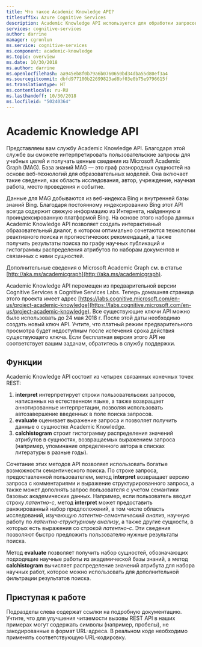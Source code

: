 ```yaml
---
title: Что такое Academic Knowledge API?
titlesuffix: Azure Cognitive Services
description: Academic Knowledge API используется для обработки запросов пользователей и получения подробных сведений из службы Academic Graph.
services: cognitive-services
author: darrine
manager: cgronlun
ms.service: cognitive-services
ms.component: academic-knowledge
ms.topic: overview
ms.date: 10/30/2018
ms.author: darrine
ms.openlocfilehash: aa945eb8f0b79a6b0760650bd34dba55d80ef3a4
ms.sourcegitcommit: dbfd977100b22699823ad8bf03e0b75e9796615f
ms.translationtype: HT
ms.contentlocale: ru-RU
ms.lasthandoff: 10/30/2018
ms.locfileid: "50240364"
---
```

# <a name="academic-knowledge-api"></a>Academic Knowledge API

Представляем вам службу Academic Knowledge API. Благодаря этой службе вы сможете интерпретировать пользовательские запросы для учебных целей и получать ценные сведения из Microsoft Academic Graph (MAG). База знаний MAG — это граф разнородных сущностей на основе веб-технологий для образовательных моделей. Она включает такие сведения, как область исследования, автор, учреждение, научная работа, место проведения и событие. 

Данные для MAG добываются из веб-индекса Bing и внутренней базы знаний Bing. Благодаря постоянному индексированию Bing этот API всегда содержит свежую информацию из Интернета, найденную и проиндексированную платформой Bing. На основе этого набора данных Academic Knowledge API позволяет создать интерактивный образовательный диалог, в котором оптимально сочетаются технологии реактивного поиска и прогностических рекомендаций, а также получить результаты поиска по графу научных публикаций и гистограммы распределения атрибутов по наборам документов и связанных с ними сущностей.

Дополнительные сведения о Microsoft Academic Graph см. в статье [http://aka.ms/academicgraph](http://aka.ms/academicgraph).

Academic Knowledge API перемещен из предварительной версии Cognitive Services в Cognitive Services Labs. Теперь домашняя страница этого проекта имеет адрес [https://labs.cognitive.microsoft.com/en-us/project-academic-knowledge](https://labs.cognitive.microsoft.com/en-us/project-academic-knowledge). Все существующие ключи API можно было использовать до 24 мая 2018 г. После этой даты необходимо создать новый ключ API. Учтите, что платный режим предварительного просмотра будет недоступным после истечения срока действия существующего ключа. Если бесплатная версия этого API не соответствует вашим задачам, обратитесь в службу поддержки. 

## <a name="features"></a>Функции
Academic Knowledge API состоит из четырех связанных конечных точек REST:  
  1. **interpret** интерпретирует строки пользовательских запросов, написанных на естественном языке, а также возвращает аннотированные интерпретации, позволяя использовать автозавершение введенных в поле поиска запросов.  
  2. **evaluate** оценивает выражение запроса и позволяет получить данные о сущностях Academic Knowledge.  
  3. **calchistogram** строит гистограмму распределения значений атрибутов в сущностях, возвращаемых выражением запроса (например, упоминание определенного автора в списках литературы в разные годы).  
  
Сочетание этих методов API позволяет использовать богатые возможности семантического поиска. По строке запроса, предоставленной пользователем, метод **interpret** возвращает версию запроса с комментариями и выражение структурированного запроса, а также может дополнять запрос пользователя с учетом семантики базовых академических данных. Например, если пользователь вводит строку *латентно-с*, метод **interpret** может предоставить ранжированный набор предположений, в том числе область исследований, изучающую *латентно-семантический анализ*, научную работу по *латентно-структурному анализу*, а также другие сущности, в которых есть выражения со строкой *латентно-с*. Эти сведения позволяют быстро предложить пользователю нужные результаты поиска.

Метод **evaluate** позволяет получить набор сущностей, обозначающих подходящие научные работы из академической базы знаний, а метод **calchistogram** вычисляет распределение значений атрибута для набора научных работ, которое можно использовать для дополнительной фильтрации результатов поиска.        

## <a name="getting-started"></a>Приступая к работе 
Подразделы слева содержат ссылки на подробную документацию.  Учтите, что для улучшения читаемости вызовы REST API в наших примерах могут содержать символы (например, пробелы), не закодированные в формат URL-адреса.  В реальном коде необходимо применять соответствующую URL-кодировку.
